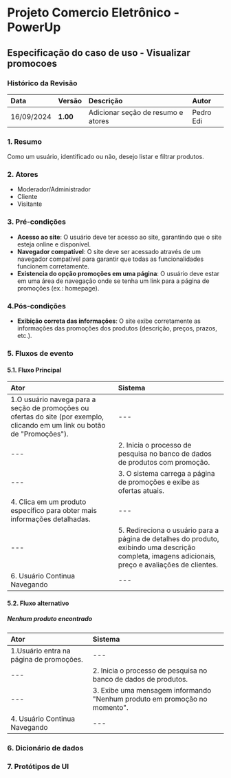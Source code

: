 # Projeto Comercio Eletrônico - PowerUp

## Especificação do caso de uso - Visualizar promocoes

### Histórico da Revisão
|  Data  | Versão | Descrição | Autor |
|:-------|:-------|:----------|:------|
| 16/09/2024 | **1.00** | Adicionar seção de resumo e atores | Pedro Edi |


### 1. Resumo 
Como um usuário, identificado ou não, desejo listar e filtrar produtos.

### 2. Atores
- Moderador/Administrador
- Cliente
- Visitante

### 3. Pré-condições
 - **Acesso ao site**: O usuário deve ter acesso ao site, garantindo que o site esteja online e disponível.
- **Navegador compatível**: O site deve ser acessado através de um navegador compatível para garantir que todas as funcionalidades
funcionem corretamente.
- **Existencia do opção promoções em uma página**: O usuário deve estar em uma área de navegação onde se tenha um link para a página de promoções (ex.: homepage).

### 4.Pós-condições
  - **Exibição correta das informações**: O site exibe corretamente as informações das promoções dos produtos (descrição, preços, prazos, etc.).

### 5. Fluxos de evento

#### 5.1. Fluxo Principal

|  Ator  | Sistema |
|:-------|:------- |
| 1.O usuário navega para a seção de promoções ou ofertas do site (por exemplo, clicando em um link ou botão de "Promoções"). | ---|
| --- | 2. Inicia o processo de pesquisa no banco de dados de produtos com promoção. |
| --- | 3. O sistema  carrega a página de promoções e exibe as ofertas atuais.
| 4.  Clica em um produto específico para obter mais informações detalhadas.| --- |
| --- | 5. Redireciona o usuário para a página de detalhes do produto, exibindo uma descrição completa, imagens adicionais, preço e avaliações de clientes.|
| 6. Usuário Continua Navegando | --- |

#### 5.2. Fluxo alternativo
##### Nenhum produto encontrado

|  Ator  | Sistema |
|:-------|:------- |
| 1.Usuário entra na página de promoções. | --- |
| --- | 2. Inicia o processo de pesquisa no banco de dados de produtos. |
|--- | 3. Exibe uma mensagem informando "Nenhum produto em promoção no momento". |
| 4. Usuário Continua Navegando | --- |


### 6. Dicionário de dados

### 7. Protótipos de UI


